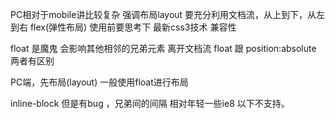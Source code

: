 PC相对于mobile讲比较复杂 强调布局layout
要充分利用文档流，从上到下，从左到右
flex(弹性布局) 使用前要思考下   最新css3技术
兼容性

float 是魔鬼 会影响其他相邻的兄弟元素
离开文档流 float 跟 position:absolute  两者有区别


PC端，先布局(layout) 一般使用float进行布局

inline-block 但是有bug ，兄弟间的间隔   相对年轻一些ie8 以下不支持。

